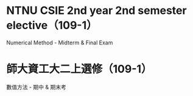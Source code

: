 # NTNU CSIE 2nd year 2nd semester elective（109-1）
Numerical Method - Midterm & Final Exam

# 師大資工大二上選修（109-1）
數值方法 - 期中 & 期末考